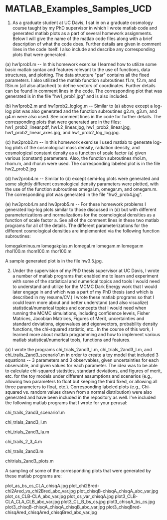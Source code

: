 # MATLAB_Examples_Samples_UCD
1. As a graduate student at UC Davis, I sat in on a graduate cosmology course taught by
my PhD supervisor in which I wrote matlab code and generated matlab plots as a part of
several homework assignments. Below I will give the name of the matlab code files along with a brief description of what the code does. Further details are given in comment lines in the code itself. I also include and describe any corresponding plots that were generated.

(a) hw1prob1.m -- In this homework exercise I learned how to utilize some basic matlab syntax and features relevant to the use of functions, data structures, and plotting. The data structure "par" contains all the fixed parameters. I also utilized the matlab function subroutines f1.m, f2.m, and fSin.m (all also attached) to define vectors of coordinates. Further details can be found in comment lines in the code. The corresponding plot that was generated is in the file "hw1_prob1.jpg" and is also included.

(b) hw1prob2.m and hw1prob2_loglog.m -- Similar to (a) above except a log-log plot was also
generated and the function subroutines g2.m, g3.m, and g4.m were also used. See comment lines in the code for further details. The corresponding plots that were generated are in the files:
hw1_prob2_linear.pdf, hw1.2_linear.jpg, hw1_prob2_linear.jpg, hw1_prob2_linear_axes.jpg,
and hw1_prob2_log_log.jpg.

(c) hw2prob2.m -- In this homework exercise I used matlab to generate log-log plots of the cosmological mass density, radiation density, and cosmological constant density as a function of scale factor (a) given various (constant) parameters. Also, the function subroutines rhol.m, rhom.m, and rhor.m were used.  The corresponding labeled plot is in the file hw2_prob2.jpg

(d) hw2prob4.m -- Similar to (d) except semi-log plots were generated and some slightly different
cosmological density parameters were plotted, with the use of the function subroutines omegal.m,
omegar.m, and omegam.m. The corresponding plot was generated in the file "hw2_prob4.jpg".

(e) hw3prob4.m and hw3prob5.m -- For these homework problems I generated log-log plots
similar to those discussed in (d) but with different parameterizations and normalizations for
the cosmological densities as a function of scale factor a. See all of the comment lines in these
two matlab programs for all of the details. The different parameterizations for the different 
cosmological densities are implemented via the following function subroutines: 

lomegakminus.m
lomegakplus.m
lomegal.m
lomegam.m
lomegar.m
rhol100.m
rhom100.m
rhor100.m

A sample generated plot is in the file hw3.5.jpg.

2. Under the supervision of my PhD thesis supervisor at UC Davis, I wrote a number of matlab
programs that enabled me to learn and experiment with some of the statistical and numerical
topics and tools I would need to understand and utilize for the MCMC Dark Energy work that
I would later engage in and which was a part of my PhD thesis (and which is described
in my resume/CV.) I wrote these matlab programs so that I could learn more about and better
understand (and also visualize) statistical/numerical topics and concepts that I would need when
running the MCMC simulations, including confidence levels, Fisher Matrices, Jacobian Matrices,
Figures of Merit, uncertainties and standard deviations, eigenvalues and eigenvectors, probability
density functions, the chi-squared statistic, etc.. In the course of this work, I learned more about
matlab programming and how to implement various matlab statistical/numerical tools, functions and features.

(a) I wrote the programs chi_trials_2and3_I.m, chi_trials_2and3_I.m, and chi_trails_2and3_scenario1.m in order to create a toy model that included 3 equations -- 3 parameters and 3 observables, given uncertainties for each observable,
and given values for each parameter. The idea was to be able to calculate chi-squared statistics,
standard deviations, and figures of merit, etc. for the toy models under different assumptions and scenarios (e.g., allowing two parameters to float but keeping the third fixed, or allowing all three parameters to float, etc.). Corresponding labeled plots (e.g., Chi-squared vs. random values drawn from a normal distribution) were also generated and have been included in the repository as well. I've included the following matlab programs that I wrote for your perusal:

chi_trails_2and3_scenario1.m

chi_trials_2and3_I.m

chi_trials_2and3_Ia.m

chi_trails_2_3_4.m

chi_trails_2and3.m

chitrials_2and3_plots.m

A sampling of some of the corresponding plots that were generated by these matlab programs are:

plot_as_bs_cs_CLA_chisqA.jpg
plot_chi2Bred-chi2Ared_vs_chi2Bred_abc_var.jpg
plot_chisqB-chisqA_chisqA_abc_var.jpg
plot_cs_CLB-CLA_abc_var.jpg
plot_cs_var_chisqA.jpg
plot3_CLB-CLA_CLA_CLB_abc_var.jpg
plot3_CL_B_bs_cs.jpg
plot3_chisqA_bs_cs.jpg
plot3_chisqB-chisqA_chisqA_chisqB_abc_var.jpg
plot3_chisqBred-chisqAred_chisqAred_chisqBred_abc_var.jpg
